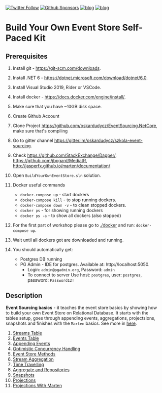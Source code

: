 [![Twitter Follow](https://img.shields.io/twitter/follow/oskar_at_net?style=social)](https://twitter.com/oskar_at_net) [![Github Sponsors](https://img.shields.io/static/v1?label=Sponsor&message=%E2%9D%A4&logo=GitHub&link=https://github.com/sponsors/oskardudycz/)](https://github.com/sponsors/oskardudycz/) [![blog](https://img.shields.io/badge/blog-event--driven.io-brightgreen)](https://event-driven.io/?utm_source=event_sourcing_jvm) [![blog](https://img.shields.io/badge/%F0%9F%9A%80-Architecture%20Weekly-important)](https://www.architecture-weekly.com/?utm_source=event_sourcing_net) 

# Build Your Own Event Store Self-Paced Kit

## Prerequisites

1. Install git - https://git-scm.com/downloads.
2. Install .NET 6 - https://dotnet.microsoft.com/download/dotnet/6.0.
3. Install Visual Studio 2019, Rider or VSCode.
4. Install docker - https://docs.docker.com/engine/install/.
5. Make sure that you have ~10GB disk space.
6. Create Github Account
7. Clone Project https://github.com/oskardudycz/EventSourcing.NetCore, make sure that's compiling
8. Go to gitter channel https://gitter.im/oskardudycz/szkola-event-sourcing.
9. Check https://github.com/StackExchange/Dapper/, https://github.com/jbogard/MediatR, http://jasperfx.github.io/marten/documentation/
10. Open `BuildYourOwnEventStore.sln` solution.
11. Docker useful commands

    - `docker-compose up` - start dockers
    - `docker-compose kill` - to stop running dockers.
    - `docker-compose down -v` - to clean stopped dockers.
    - `docker ps` - for showing running dockers
    - `docker ps -a` - to show all dockers (also stopped)

12. For the first part of workshop please go to [./docker](./docker) and run: `docker-compose up`.
13. Wait until all dockers got are downloaded and running.
14. You should automatically get:

    - Postgres DB running
    - PG Admin - IDE for postgres. Available at: http://localhost:5050.
        - Login: `admin@pgadmin.org`, Password: `admin`
        - To connect to server Use host: `postgres`, user: `postgres`, password: `Password12!`

## Description

**Event Sourcing basics** - it teaches the event store basics by showing how to build your own Event Store on Relational Database. It starts with the tables setup, goes through appending events, aggregations, projectsions, snapshots and finishes with the `Marten` basics. See more in [here](./01-EventStoreBasics/).

1. [Streams Table](./01-CreateStreamsTable)
2. [Events Table](./02-CreateEventsTable)
3. [Appending Events](./03-CreateAppendEventFunction)
4. [Optimistic Concurrency Handling](./03-OptimisticConcurrency)
5. [Event Store Methods](./04-EventStoreMethods)
6. [Stream Aggregation](./05-StreamAggregation)
7. [Time Travelling](./06-TimeTraveling)
8. [Aggregate and Repositories](./07-AggregateAndRepository)
9. [Snapshots](./08-Snapshots)
10. [Projections](./09-Projections)
11. [Projections With Marten](./10-ProjectionsWithMarten)
